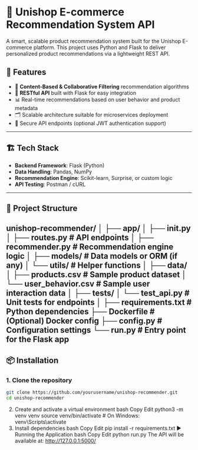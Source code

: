 # 🛒 Unishop E-commerce Recommendation System API

A smart, scalable product recommendation system built for the Unishop E-commerce platform. This project uses Python and Flask to deliver personalized product recommendations via a lightweight REST API.

## 🚀 Features

- 🧠 **Content-Based & Collaborative Filtering** recommendation algorithms
- 🔌 **RESTful API** built with Flask for easy integration
- 📊 Real-time recommendations based on user behavior and product metadata
- 🗂️ Scalable architecture suitable for microservices deployment
- 🔐 Secure API endpoints (optional JWT authentication support)

---

## 🏗️ Tech Stack

- **Backend Framework**: Flask (Python)
- **Data Handling**: Pandas, NumPy
- **Recommendation Engine**: Scikit-learn, Surprise, or custom logic
- **API Testing**: Postman / cURL

---

## 📁 Project Structure
unishop-recommender/
│
├── app/
│ ├── init.py
│ ├── routes.py # API endpoints
│ ├── recommender.py # Recommendation engine logic
│ ├── models/ # Data models or ORM (if any)
│ └── utils/ # Helper functions
│
├── data/
│ ├── products.csv # Sample product dataset
│ └── user_behavior.csv # Sample user interaction data
│
├── tests/
│ └── test_api.py # Unit tests for endpoints
│
├── requirements.txt # Python dependencies
├── Dockerfile # (Optional) Docker config
├── config.py # Configuration settings
└── run.py # Entry point for the Flask app
---

## 📦 Installation

### 1. Clone the repository

```bash
git clone https://github.com/yourusername/unishop-recommender.git
cd unishop-recommender
```
2. Create and activate a virtual environment
bash
Copy
Edit
python3 -m venv venv
source venv/bin/activate  # On Windows: venv\Scripts\activate
3. Install dependencies
bash
Copy
Edit
pip install -r requirements.txt
▶️ Running the Application
bash
Copy
Edit
python run.py
The API will be available at: http://127.0.0.1:5000/
